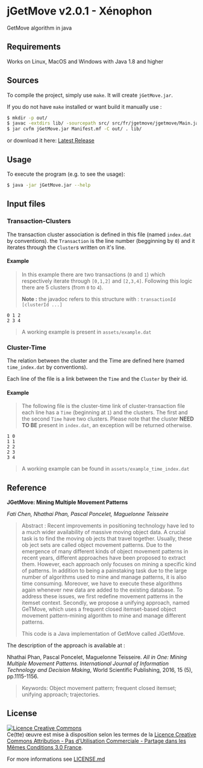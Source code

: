 [latest release]:(https://github.com/jGetMove/jGetMove/releases/latest)
# jGetMove v2.0.1 - Xénophon

GetMove algorithm in java

Requirements
------------

Works on Linux, MacOS and Windows with Java 1.8 and higher

Sources
-------

To compile the project, simply use `make`. It will create `jGetMove.jar`.

If you do not have `make` installed or want build it manually use :

```bash
$ mkdir -p out/
$ javac -extdirs lib/ -sourcepath src/ src/fr/jgetmove/jgetmove/Main.java -d out/
$ jar cvfm jGetMove.jar Manifest.mf -C out/ . lib/
```

or download it here: [Latest Release]

Usage 
-----

To execute the program (e.g. to see the usage): 
```bash
$ java -jar jGetMove.jar --help
```

Input files
-----------

### Transaction-Clusters

The transaction cluster association is defined in this file (named `index.dat` by conventions).
the `Transaction` is the line number (begginning by `0`) and it iterates through the `Cluster`s written on it's line.

#### Example

> In this example there are two transactions (`0` and `1`) which respectively iterate through `[0,1,2]` and `[2,3,4]`.
> Following this logic there are 5 clusters (from `0` to `4`).
>
> **Note :** the javadoc refers to this structure with : `transactionId [clusterId ...]`

```
0 1 2
2 3 4
```
> A working example is present in `assets/example.dat`

### Cluster-Time

The relation between the cluster and the Time are defined here (named `time_index.dat` by conventions).

Each line of the file is a link between the `Time` and the `Cluster` by their id.

#### Example

> The following file is the cluster-time link of cluster-transaction file
> each line has a `Time` (beginning at `1`) and the clusters.
> The first and the second `Time` have two clusters.
> Please note that the cluster **NEED TO BE** present in `index.dat`, an exception will be returned otherwise. 

```
1 0
1 1
2 2
2 3
3 4
```
> A working example can be found in `assets/example_time_index.dat`

Reference
---------

__JGetMove: Mining Multiple Movement Patterns__

*Fati Chen, Nhathai Phan, Pascal Poncelet, Maguelonne Teisseire*

> Abstract :
> Recent improvements in positioning technology have led to a much wider availability of massive moving object data. A crucial task is to find the moving ob jects that travel together. Usually, these ob ject sets are called object movement patterns. Due to the emergence of many different kinds of object movement patterns in recent years, different approaches have been proposed to extract them. However, each approach only focuses on mining a specific kind of patterns. In addition to being a painstaking task due to the large number of algorithms used to mine and manage patterns, it is also time consuming. Moreover, we have to execute these algorithms again whenever new data are added to the existing database. To address these issues, we first redefine movement patterns in the itemset context. Secondly, we propose a unifying approach, named GeTMove, which uses a frequent closed itemset-based object movement pattern-mining algorithm to mine and manage different patterns. 
> 
> This code is a Java implementation of GetMove called JGetMove.

The description of the approach is available at :

Nhathai Phan, Pascal Poncelet, Maguelonne Teisseire. *All in One: Mining Multiple Movement Patterns. International Journal of Information Technology and Decision Making*, World Scientific Publishing, 2016, 15 (5), pp.1115-1156.
>
> Keywords: Object movement pattern; frequent closed itemset; unifying approach; trajectories.


License
-------

[![Licence Creative Commons](https://i.creativecommons.org/l/by-nc-sa/3.0/fr/88x31.png)](http://creativecommons.org/licenses/by-nc-sa/3.0/fr/)  
Ce(tte) œuvre est mise à disposition selon les termes de la [Licence Creative Commons Attribution - Pas d’Utilisation Commerciale - Partage dans les Mêmes Conditions 3.0 France](http://creativecommons.org/licenses/by-nc-sa/3.0/fr/).

For more informations see [LICENSE.md](LICENSE.md)

